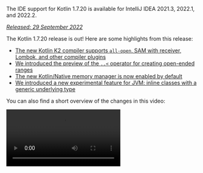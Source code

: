 [//]: # (title: What's new in Kotlin 1.7.20)

<tldr>
   <p>The IDE support for Kotlin 1.7.20 is available for IntelliJ IDEA 2021.3, 2022.1, and 2022.2.</p>
</tldr>

_[Released: 29 September 2022](releases.md#release-details)_

The Kotlin 1.7.20 release is out! Here are some highlights from this release:

* [The new Kotlin K2 compiler supports `all-open`, SAM with receiver, Lombok, and other compiler plugins](#support-for-kotlin-k2-compiler-plugins)
* [We introduced the preview of the `..<` operator for creating open-ended ranges](#preview-of-the-operator-for-creating-open-ended-ranges)
* [The new Kotlin/Native memory manager is now enabled by default](#the-new-kotlin-native-memory-manager-enabled-by-default)
* [We introduced a new experimental feature for JVM: inline classes with a generic underlying type](#generic-inline-classes)

You can also find a short overview of the changes in this video:

<video src="https://www.youtube.com/v/OG9npowJgE8" title="What's new in Kotlin 1.7.20"/>

## Support for Kotlin K2 compiler plugins

The Kotlin team continues to stabilize the K2 compiler.
K2 is still in **Alpha** (as announced in the [Kotlin 1.7.0 release](whatsnew17.md#new-kotlin-k2-compiler-for-the-jvm-in-alpha)),
but it now supports several compiler plugins. You can follow [this YouTrack issue](https://youtrack.jetbrains.com/issue/KT-52604)
to get updates from the Kotlin team on the new compiler.

Starting with this 1.7.20 release, the Kotlin K2 compiler supports the following plugins:

* [`all-open`](all-open-plugin.md)
* [`no-arg`](no-arg-plugin.md)
* [SAM with receiver](sam-with-receiver-plugin.md)
* [Lombok](lombok.md)
* AtomicFU
* `jvm-abi-gen`

> The Alpha version of the new K2 compiler only works with JVM projects.
> It doesn't support Kotlin/JS, Kotlin/Native, or other multiplatform projects.
>
{style="warning"}

Learn more about the new compiler and its benefits in the following videos:
* [The Road to the New Kotlin Compiler](https://www.youtube.com/watch?v=iTdJJq_LyoY)
* [K2 Compiler: a Top-Down View](https://www.youtube.com/watch?v=db19VFLZqJM)

### How to enable the Kotlin K2 compiler

To enable the Kotlin K2 compiler and test it, use the following compiler option:

```bash
-Xuse-k2
```

You can specify it in your `build.gradle(.kts)` file:

<tabs group="build-script">
<tab title="Kotlin" group-key="kotlin">

```kotlin
tasks.withType<KotlinCompile> {
    kotlinOptions.useK2 = true
}
```

</tab>
<tab title="Groovy" group-key="groovy">

```groovy
compileKotlin {
    kotlinOptions.useK2 = true
}
```
</tab>
</tabs>

Check out the performance boost on your JVM projects and compare it with the results of the old compiler.

### Leave your feedback on the new K2 compiler

We really appreciate your feedback in any form:
* Provide your feedback directly to K2 developers in Kotlin Slack: [get an invite](https://surveys.jetbrains.com/s3/kotlin-slack-sign-up?_gl=1*ju6cbn*_ga*MTA3MTk5NDkzMC4xNjQ2MDY3MDU4*_ga_9J976DJZ68*MTY1ODMzNzA3OS4xMDAuMS4xNjU4MzQwODEwLjYw) and join the [#k2-early-adopters](https://kotlinlang.slack.com/archives/C03PK0PE257) channel.
* Report any problems you faced with the new K2 compiler to [our issue tracker](https://kotl.in/issue).
* [Enable the **Send usage statistics** option](https://www.jetbrains.com/help/idea/settings-usage-statistics.html) to allow JetBrains collecting anonymous data about K2 usage.

## Language

Kotlin 1.7.20 introduces preview versions for new language features, as well as puts restrictions on builder type inference:

* [Preview of the ..< operator for creating open-ended ranges](#preview-of-the-operator-for-creating-open-ended-ranges)
* [New data object declarations](#improved-string-representations-for-singletons-and-sealed-class-hierarchies-with-data-objects)
* [Builder type inference restrictions](#new-builder-type-inference-restrictions)

### Preview of the ..< operator for creating open-ended ranges

> The new operator is [Experimental](components-stability.md#stability-levels-explained), and it has limited support in the IDE.
>
{style="warning"}

This release introduces the new `..<` operator. Kotlin has the `..` operator to express a range of values. The new `..<`
operator acts like the `until` function and helps you define the open-ended range.

<video src="https://www.youtube.com/watch?v=v0AHdAIBnbs" title="New operator for open-ended ranges"/>

Our research shows that this new operator does a better job at expressing open-ended ranges and making it clear that the
upper bound is not included.

Here is an example of using the `..<` operator in a `when` expression:

```kotlin
when (value) {
    in 0.0..<0.25 -> // First quarter
    in 0.25..<0.5 -> // Second quarter
    in 0.5..<0.75 -> // Third quarter
    in 0.75..1.0 ->  // Last quarter  <- Note closed range here
}
```
{validate="false"}

#### Standard library API changes

The following new types and operations will be introduced in the `kotlin.ranges` packages in the common Kotlin standard
library:

##### New OpenEndRange&lt;T&gt; interface

The new interface to represent open-ended ranges is very similar to the existing `ClosedRange<T>` interface:

```kotlin
interface OpenEndRange<T : Comparable<T>> {
    // Lower bound
    val start: T
    // Upper bound, not included in the range
    val endExclusive: T
    operator fun contains(value: T): Boolean = value >= start && value < endExclusive
    fun isEmpty(): Boolean = start >= endExclusive
}
```
{validate="false"}

##### Implementing OpenEndRange in the existing iterable ranges

When developers need to get a range with an excluded upper bound, they currently use the `until` function to effectively
produce a closed iterable range with the same values. To make these ranges acceptable in the new API that takes `OpenEndRange<T>`,
we want to implement that interface in the existing iterable ranges: `IntRange`, `LongRange`, `CharRange`, `UIntRange`,
and `ULongRange`. So they will simultaneously implement both the `ClosedRange<T>` and `OpenEndRange<T>` interfaces.

```kotlin
class IntRange : IntProgression(...), ClosedRange<Int>, OpenEndRange<Int> {
    override val start: Int
    override val endInclusive: Int
    override val endExclusive: Int
}
```
{validate="false"}

##### rangeUntil operators for the standard types

The `rangeUntil` operators will be provided for the same types and combinations currently defined by the `rangeTo` operator.
We provide them as extension functions for prototype purposes, but for consistency, we plan to make them members later
before stabilizing the open-ended ranges API.

#### How to enable the ..&lt; operator

To use the `..<` operator or to implement that operator convention for your own types, enable the `-language-version 1.8`
compiler option.

The new API elements introduced to support the open-ended ranges of the standard types require an opt-in, as usual for
an experimental stdlib API: `@OptIn(ExperimentalStdlibApi::class)`. Alternatively, you could use
the `-opt-in=kotlin.ExperimentalStdlibApi` compiler option.

[Read more about the new operator in this KEEP document](https://github.com/kotlin/KEEP/blob/open-ended-ranges/proposals/open-ended-ranges.md).

### Improved string representations for singletons and sealed class hierarchies with data objects

> Data objects are [Experimental](components-stability.md#stability-levels-explained), and have limited support in the IDE at the moment.
>
{style="warning"}

This release introduces a new type of `object` declaration for you to use: `data object`. [Data object](https://youtrack.jetbrains.com/issue/KT-4107)
behaves conceptually identical to a regular `object` declaration but comes with a clean `toString` representation out of the box.

<video src="https://www.youtube.com/v/ovAqcwFhEGc" title="Data objects in Kotlin 1.7.20"/>

```kotlin
package org.example
object MyObject
data object MyDataObject

fun main() {
    println(MyObject) // org.example.MyObject@1f32e575
    println(MyDataObject) // MyDataObject
}
```

This makes `data object` declarations perfect for sealed class hierarchies, where you may use them alongside `data class`
declarations. In this snippet, declaring `EndOfFile` as a `data object` instead of a plain `object` means that it will
get a pretty `toString` without the need to override it manually, maintaining symmetry with the accompanying `data class`
definitions:

```kotlin
sealed class ReadResult {
    data class Number(val value: Int) : ReadResult()
    data class Text(val value: String) : ReadResult()
    data object EndOfFile : ReadResult()
}

fun main() {
    println(ReadResult.Number(1)) // Number(value=1)
    println(ReadResult.Text("Foo")) // Text(value=Foo)
    println(ReadResult.EndOfFile) // EndOfFile
}
```

#### How to enable data objects

To use data object declarations in your code, enable the `-language-version 1.9` compiler option. In a Gradle project,
you can do so by adding the following to your `build.gradle(.kts)`:

<tabs group="build-script">
<tab title="Kotlin" group-key="kotlin">

```kotlin
tasks.withType<org.jetbrains.kotlin.gradle.tasks.KotlinCompile>().configureEach {
    // ...
    kotlinOptions.languageVersion = "1.9"
}
```

</tab>
<tab title="Groovy" group-key="groovy">

```groovy
compileKotlin {
    // ...
    kotlinOptions.languageVersion = '1.9'
}
```
</tab>
</tabs>

Read more about data objects, and share your feedback on their implementation in the [respective KEEP document](https://github.com/Kotlin/KEEP/pull/316).

### New builder type inference restrictions

Kotlin 1.7.20 places some major restrictions on the [use of builder type inference](using-builders-with-builder-inference.md)
that could affect your code. These restrictions apply to code containing builder lambda functions, where it's impossible
to derive the parameter without analyzing the lambda itself. The parameter is used as an argument. Now, the compiler will
always show an error for such code and ask you to specify the type explicitly.

This is a breaking change, but our research shows that these cases are very rare, and the restrictions shouldn't affect
your code. If they do, consider the following cases:

* Builder inference with extension that hides members.

  If your code contains an extension function with the same name that will be used during the builder inference,
  the compiler will show you an error:

    ```kotlin
    class Data {
        fun doSmth() {} // 1
    }
    
    fun <T> T.doSmth() {} // 2
    
    fun test() {
        buildList {
            this.add(Data())
            this.get(0).doSmth() // Resolves to 2 and leads to error
        }
    }
    ```
    {validate="false"} 
  
  To fix the code, you should specify the type explicitly:

    ```kotlin
    class Data {
        fun doSmth() {} // 1
    }
    
    fun <T> T.doSmth() {} // 2
    
    fun test() {
        buildList<Data> { // Type argument!
            this.add(Data())
            this.get(0).doSmth() // Resolves to 1
        }
    }
    ```

* Builder inference with multiple lambdas and the type arguments are not specified explicitly.

  If there are two or more lambda blocks in builder inference, they affect the type. To prevent an error, the compiler
  requires you to specify the type:

    ```kotlin
    fun <T: Any> buildList(
        first: MutableList<T>.() -> Unit, 
        second: MutableList<T>.() -> Unit
    ): List<T> {
        val list = mutableListOf<T>()
        list.first()
        list.second()
        return list 
    }
    
    fun main() {
        buildList(
            first = { // this: MutableList<String>
                add("")
            },
            second = { // this: MutableList<Int> 
                val i: Int = get(0)
                println(i)
            }
        )
    }
    ```
    {validate="false"}

  To fix the error, you should specify the type explicitly and fix the type mismatch:

    ```kotlin
    fun main() {
        buildList<Int>(
            first = { // this: MutableList<Int>
                add(0)
            },
            second = { // this: MutableList<Int>
                val i: Int = get(0)
                println(i)
            }
        )
    }
    ```

If you haven't found your case mentioned above, [file an issue](https://kotl.in/issue) to our team.

See this [YouTrack issue](https://youtrack.jetbrains.com/issue/KT-53797) for more information about this builder inference update.

## Kotlin/JVM

Kotlin 1.7.20 introduces generic inline classes, adds more bytecode optimizations for delegated properties, and supports
IR in the kapt stub generating task, making it possible to use all the newest Kotlin features with kapt:

* [Generic inline classes](#generic-inline-classes)
* [More optimized cases of delegated properties](#more-optimized-cases-of-delegated-properties)
* [Support for the JVM IR backend in kapt stub generating task](#support-for-the-jvm-ir-backend-in-kapt-stub-generating-task)

### Generic inline classes

> Generic inline classes is an [Experimental](components-stability.md#stability-levels-explained) feature.
> It may be dropped or changed at any time. Opt-in is required (see details below), and you should use it only for evaluation purposes.
> We would appreciate your feedback on it in [YouTrack](https://youtrack.jetbrains.com/issue/KT-52994).
>
{style="warning"}

Kotlin 1.7.20 allows the underlying type of JVM inline classes to be a type parameter. The compiler maps it to `Any?` or,
generally, to the upper bound of the type parameter.

<video src="https://www.youtube.com/v/0JRPA0tt9og" title="Generic inline classes in Kotlin 1.7.20"/>

Consider the following example:

```kotlin
@JvmInline
value class UserId<T>(val value: T)

fun compute(s: UserId<String>) {} // Compiler generates fun compute-<hashcode>(s: Any?)
```

The function accepts the inline class as a parameter. The parameter is mapped to the upper bound, not the type argument.

To enable this feature, use the `-language-version 1.8` compiler option.

We would appreciate your feedback on this feature in [YouTrack](https://youtrack.jetbrains.com/issue/KT-52994).

### More optimized cases of delegated properties

In Kotlin 1.6.0, we optimized the case of delegating to a property by omitting the `$delegate` field and [generating
immediate access to the referenced property](whatsnew16.md#optimize-delegated-properties-which-call-get-set-on-the-given-kproperty-instance). In 1.7.20, we've implemented this optimization for more cases.
The `$delegate` field will now be omitted if a delegate is:

* A named object:

  ```kotlin
  object NamedObject {
      operator fun getValue(thisRef: Any?, property: KProperty<*>): String = ...
  }
  
  val s: String by NamedObject
  ```
  {validate="false"}

* A final `val` property with a [backing field](properties.md#backing-fields) and a default getter in the same module:

  ```kotlin
  val impl: ReadOnlyProperty<Any?, String> = ...
  
  class A {
      val s: String by impl
  }
  ```
  {validate="false"}

* A constant expression, an enum entry, `this`, or `null`. Here's an example of `this`:

  ```kotlin
  class A {
      operator fun getValue(thisRef: Any?, property: KProperty<*>) ...
   
      val s by this
  }
  ```
  {validate="false"}

Learn more about [delegated properties](delegated-properties.md).

We would appreciate your feedback on this feature in [YouTrack](https://youtrack.jetbrains.com/issue/KT-23397).

### Support for the JVM IR backend in kapt stub generating task

> Support for the JVM IR backend in the kapt stub generating task is an [Experimental](components-stability.md) feature.
> It may be changed at any time. Opt-in is required (see details below), and you should use it only for evaluation purposes.
>
{style="warning"}

Before 1.7.20, the kapt stub generating task used the old backend, and [repeatable annotations](annotations.md#repeatable-annotations)
didn't work with [kapt](kapt.md). With Kotlin 1.7.20, we've added support for the [JVM IR backend](whatsnew15.md#stable-jvm-ir-backend)
in the kapt stub generating task. This makes it possible to use all the newest Kotlin features with kapt, including
repeatable annotations.

To use the IR backend in kapt, add the following option to your `gradle.properties` file:

```none
kapt.use.jvm.ir=true
```

We would appreciate your feedback on this feature in [YouTrack](https://youtrack.jetbrains.com/issue/KT-49682).

## Kotlin/Native

Kotlin 1.7.20 comes with the new Kotlin/Native memory manager enabled by default and gives you the option to customize
the `Info.plist` file:

* [The new default memory manager](#the-new-kotlin-native-memory-manager-enabled-by-default)
* [Customizing the Info.plist file](#customizing-the-info-plist-file)

### The new Kotlin/Native memory manager enabled by default

This release brings further stability and performance improvements to the new memory manager, allowing us to promote the
new memory manager to [Beta](components-stability.md).

The previous memory manager complicated writing concurrent and asynchronous code, including issues with implementing the
`kotlinx.coroutines` library. This blocked the adoption of Kotlin Multiplatform Mobile because concurrency limitations
created problems with sharing Kotlin code between iOS and Android platforms. The new memory manager finally paves the way
to [promote Kotlin Multiplatform Mobile to Beta](https://blog.jetbrains.com/kotlin/2022/05/kotlin-multiplatform-mobile-beta-roadmap-update/).

The new memory manager also supports the compiler cache that makes compilation times comparable to previous releases.
For more on the benefits of the new memory manager, see our original [blog post](https://blog.jetbrains.com/kotlin/2021/08/try-the-new-kotlin-native-memory-manager-development-preview/)
for the preview version. You can find more technical details in the [documentation](native-memory-manager.md).

#### Configuration and setup

Starting with Kotlin 1.7.20, the new memory manager is the default. Not much additional setup is required.

If you've already turned it on manually, you can remove the `kotlin.native.binary.memoryModel=experimental` option from
your `gradle.properties` or `binaryOptions["memoryModel"] = "experimental"` from the `build.gradle(.kts)` file.

If necessary, you can switch back to the legacy memory manager with the `kotlin.native.binary.memoryModel=strict` option
in your `gradle.properties`. However, compiler cache support is no longer available for the legacy memory manager,
so compilation times might worsen.

#### Freezing

In the new memory manager, freezing is deprecated. Don't use it unless you need your code to work with the legacy manager
(where freezing is still required). This may be helpful for library authors that need to maintain support for the legacy
memory manager or developers who want to have a fallback if they encounter issues with the new memory manager.

In such cases, you can temporarily support code for both new and legacy memory managers. To ignore deprecation warnings,
do one of the following:

* Annotate usages of the deprecated API with `@OptIn(FreezingIsDeprecated::class)`.
* Apply `languageSettings.optIn("kotlin.native.FreezingIsDeprecated")` to all the Kotlin source sets in Gradle.
* Pass the compiler flag `-opt-in=kotlin.native.FreezingIsDeprecated`.

#### Calling Kotlin suspending functions from Swift/Objective-C

The new memory manager still restricts calling Kotlin `suspend` functions from Swift and Objective-C from threads other
than the main one, but you can lift it with a new Gradle option.

This restriction was originally introduced in the legacy memory manager due to cases where the code dispatched a continuation
to be resumed on the original thread. If this thread didn't have a supported event loop, the task would never run,
and the coroutine would never be resumed.

In certain cases, this restriction is no longer required, but a check of all the necessary conditions can't be easily
implemented. Because of this, we decided to keep it in the new memory manager while introducing an option for you to disable
it. For this, add the following option to your `gradle.properties`:

```none
kotlin.native.binary.objcExportSuspendFunctionLaunchThreadRestriction=none
```

> Do not add this option if you use the `native-mt` version of `kotlinx.coroutines` or other libraries that have the same
> "dispatch to the original thread" approach.
>
{style="warning"}

The Kotlin team is very grateful to [Ahmed El-Helw](https://github.com/ahmedre) for implementing this option.

#### Leave your feedback

This is a significant change to our ecosystem. We would appreciate your feedback to help make it even better.

Try the new memory manager on your projects and [share feedback in our issue tracker, YouTrack](https://youtrack.jetbrains.com/issue/KT-48525).

### Customizing the Info.plist file

When producing a framework, the Kotlin/Native compiler generates the information property list file, `Info.plist`.
Previously, it was cumbersome to customize its contents. With Kotlin 1.7.20, you can directly set the following properties:

| Property                     | Binary option              |
|------------------------------|----------------------------|
| `CFBundleIdentifier`         | `bundleId`                 |
| `CFBundleShortVersionString` | `bundleShortVersionString` |
| `CFBundleVersion`            | `bundleVersion`            |

To do that, use the corresponding binary option. Pass the
`-Xbinary=$option=$value` compiler flag or set the `binaryOption(option, value)` Gradle DSL for the necessary framework.

The Kotlin team is very grateful to Mads Ager for implementing this feature.

## Kotlin/JS

Kotlin/JS has received some enhancements that improve the developer experience and boost performance:

* Klib generation is faster in both incremental and clean builds, thanks to efficiency improvements for the loading of dependencies.
* [Incremental compilation for development binaries](js-ir-compiler.md#incremental-compilation-for-development-binaries)
  has been reworked, resulting in major improvements in clean build scenarios, faster incremental builds, and stability fixes.
* We've improved `.d.ts` generation for nested objects, sealed classes, and optional parameters in constructors.

## Gradle

The updates for the Kotlin Gradle plugin are focused on compatibility with the new Gradle features and the latest Gradle
versions.

Kotlin 1.7.20 contains changes to support Gradle 7.1. Deprecated methods and properties were removed or replaced,
reducing the number of deprecation warnings produced by the Kotlin Gradle plugin and unblocking future support for Gradle 8.0.

There are, however, some potentially breaking changes that may need your attention:

### Target configuration

* `org.jetbrains.kotlin.gradle.dsl.SingleTargetExtension` now has a generic parameter, `SingleTargetExtension<T : KotlinTarget>`.
* The `kotlin.targets.fromPreset()` convention has been deprecated. Instead, you can still use `kotlin.targets { fromPreset() }`,
  but we recommend [setting up targets explicitly](https://www.jetbrains.com/help/kotlin-multiplatform-dev/multiplatform-discover-project.html#targets).
* Target accessors auto-generated by Gradle are no longer available inside the `kotlin.targets { }` block. Please use the `findByName("targetName")`
  method instead.

  Note that such accessors are still available in the case of `kotlin.targets`, for example, `kotlin.targets.linuxX64`.

### Source directories configuration

The Kotlin Gradle plugin now adds Kotlin `SourceDirectorySet` as a `kotlin` extension to Java's `SourceSet` group.
This makes it possible to configure source directories in the `build.gradle.kts` file similarly to how they are configured
in [Java, Groovy, and Scala](https://docs.gradle.org/7.1/release-notes.html#easier-source-set-configuration-in-kotlin-dsl):

```kotlin
sourceSets {
    main {
        kotlin {
            java.setSrcDirs(listOf("src/java"))
            kotlin.setSrcDirs(listOf("src/kotlin"))
        }
    }
}
```

You no longer need to use a deprecated Gradle convention and specify the source directories for Kotlin.

Remember that you can also use the `kotlin` extension to access `KotlinSourceSet`:

```kotlin
kotlin {
    sourceSets {
        main {
        // ...
        }
    }
}
```

### New method for JVM toolchain configuration

This release provides a new `jvmToolchain()` method for enabling the [JVM toolchain feature](gradle-configure-project.md#gradle-java-toolchains-support).
If you don't need any additional [configuration fields](https://docs.gradle.org/current/javadoc/org/gradle/jvm/toolchain/JavaToolchainSpec.html),
such as `implementation` or `vendor`, you can use this method from the Kotlin extension:

```kotlin
kotlin {
    jvmToolchain(17)
}
```

This simplifies the Kotlin project setup process without any additional configuration.
Before this release, you could specify the JDK version only in the following way:

```kotlin
kotlin {
    jvmToolchain {
        languageVersion.set(JavaLanguageVersion.of(17))
    }
}
```

## Standard library

Kotlin 1.7.20 offers new [extension functions](extensions.md#extension-functions) for the `java.nio.file.Path` class, which allows you to walk through a file tree:

* `walk()` lazily traverses the file tree rooted at the specified path.
* `fileVisitor()` makes it possible to create a `FileVisitor` separately. `FileVisitor` defines actions on directories
  and files when traversing them.
* `visitFileTree(fileVisitor: FileVisitor, ...)` consumes a ready `FileVisitor` and uses `java.nio.file.Files.walkFileTree()`
  under the hood.
* `visitFileTree(..., builderAction: FileVisitorBuilder.() -> Unit)` creates a `FileVisitor` with the `builderAction` and
  calls the `visitFileTree(fileVisitor, ...)` function.
* `FileVisitResult`, return type of `FileVisitor`, has the `CONTINUE` default value that continues the processing of the
  file.

> The new extension functions for `java.nio.file.Path` are [Experimental](components-stability.md).
> They may be changed at any time. Opt-in is required (see details below), and you should use them only for evaluation purposes.
>
{style="warning"}

Here are some things you can do with these new extension functions:

* Explicitly create a `FileVisitor` and then use:

  ```kotlin
  val cleanVisitor = fileVisitor {
      onPreVisitDirectory { directory, attributes ->
          // Some logic on visiting directories
          FileVisitResult.CONTINUE
      }
  
      onVisitFile { file, attributes ->
          // Some logic on visiting files
          FileVisitResult.CONTINUE
      }
  }
  
  // Some logic may go here
  
  projectDirectory.visitFileTree(cleanVisitor)
  ```

* Create a `FileVisitor` with the `builderAction` and use it immediately:

  ```kotlin
  projectDirectory.visitFileTree {
  // Definition of the builderAction:
      onPreVisitDirectory { directory, attributes ->
          // Some logic on visiting directories
          FileVisitResult.CONTINUE
      }
  
      onVisitFile { file, attributes ->
          // Some logic on visiting files
          FileVisitResult.CONTINUE
      }
  }
  ```

* Traverse a file tree rooted at the specified path with the `walk()` function:

  ```kotlin
  @OptIn(kotlin.io.path.ExperimentalPathApi::class)
  fun traverseFileTree() {
      val cleanVisitor = fileVisitor {
          onPreVisitDirectory { directory, _ ->
              if (directory.name == "build") {
                  directory.toFile().deleteRecursively()
                  FileVisitResult.SKIP_SUBTREE
              } else {
                  FileVisitResult.CONTINUE
              }
          }
  
          onVisitFile { file, _ ->
              if (file.extension == "class") {
                  file.deleteExisting()
              }
              FileVisitResult.CONTINUE
          }
      }
  
      val rootDirectory = createTempDirectory("Project")
  
      rootDirectory.resolve("src").let { srcDirectory ->
          srcDirectory.createDirectory()
          srcDirectory.resolve("A.kt").createFile()
          srcDirectory.resolve("A.class").createFile()
      }
  
      rootDirectory.resolve("build").let { buildDirectory ->
          buildDirectory.createDirectory()
          buildDirectory.resolve("Project.jar").createFile()
      }
  
   
  // Use walk function:
      val directoryStructure = rootDirectory.walk(PathWalkOption.INCLUDE_DIRECTORIES)
          .map { it.relativeTo(rootDirectory).toString() }
          .toList().sorted()
      assertPrints(directoryStructure, "[, build, build/Project.jar, src, src/A.class, src/A.kt]")
  
      rootDirectory.visitFileTree(cleanVisitor)
  
      val directoryStructureAfterClean = rootDirectory.walk(PathWalkOption.INCLUDE_DIRECTORIES)
          .map { it.relativeTo(rootDirectory).toString() }
          .toList().sorted()
      assertPrints(directoryStructureAfterClean, "[, src, src/A.kt]")
  //sampleEnd
  }
  ```

As is usual for an experimental API, the new extensions require an opt-in: `@OptIn(kotlin.io.path.ExperimentalPathApi::class)`
or `@kotlin.io.path.ExperimentalPathApi`. Alternatively, you can use a compiler option: `-opt-in=kotlin.io.path.ExperimentalPathApi`.

We would appreciate your feedback on the [`walk()` function](https://youtrack.jetbrains.com/issue/KT-52909) and the
[visit extension functions](https://youtrack.jetbrains.com/issue/KT-52910) in YouTrack.

## Documentation updates

Since the previous release, the Kotlin documentation has received some notable changes:

### Revamped and improved pages

* [Basic types overview](types-overview.md) – learn about the basic types used in Kotlin: numbers, Booleans, characters, strings, arrays, and unsigned integer numbers.
* [IDEs for Kotlin development](kotlin-ide.md) – see the list of IDEs with official Kotlin support and tools that have community-supported plugins.

### New articles in the Kotlin Multiplatform journal

* [Native and cross-platform app development: how to choose?](https://www.jetbrains.com/help/kotlin-multiplatform-dev/native-and-cross-platform.html) – check out our overview and advantages of cross-platform app development and the native approach.
* [The six best cross-platform app development frameworks](https://www.jetbrains.com/help/kotlin-multiplatform-dev/cross-platform-frameworks.html) – read about the key aspects to help you choose the right framework for your cross-platform project.

### New and updated tutorials

* [Get started with Kotlin Multiplatform](https://www.jetbrains.com/help/kotlin-multiplatform-dev/multiplatform-create-first-app.html) – learn about cross-platform mobile development with Kotlin and create an app that works on both Android and iOS.
* [Build a web application with React and Kotlin/JS](js-react.md) – create a browser app exploring Kotlin's DSLs and features of a typical React program.

### Changes in release documentation

We no longer provide a list of recommended kotlinx libraries for each release. This list included only the versions
recommended and tested with Kotlin itself. It didn't take into account that some libraries depend on each other and require
a special kotlinx version, which may differ from the recommended Kotlin version.

We're working on finding a way to provide information on how libraries interrelate and depend on each other so that it
will be clear which kotlinx library version you should use when you upgrade the Kotlin version in your project.

## Install Kotlin 1.7.20

[IntelliJ IDEA](https://www.jetbrains.com/idea/download/) 2021.3, 2022.1, and 2022.2 automatically suggest updating the Kotlin plugin to 1.7.20.

> For Android Studio Dolphin (213), Electric Eel (221), and Flamingo (222), the Kotlin plugin 1.7.20 will be delivered
> with upcoming Android Studios updates.
>
{style="note"}

The new command-line compiler is available for download on the [GitHub release page](https://github.com/JetBrains/kotlin/releases/tag/v1.7.20).

### Compatibility guide for Kotlin 1.7.20

Although Kotlin 1.7.20 is an incremental release, there are still incompatible changes we had to make
to limit spread of the issues introduced in Kotlin 1.7.0.

Find the detailed list of such changes in the [Compatibility guide for Kotlin 1.7.20](compatibility-guide-1720.md).
